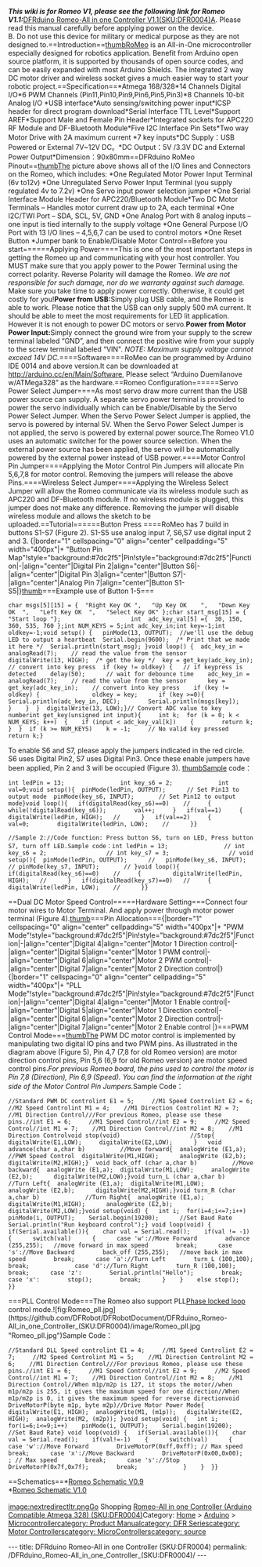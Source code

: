 <p><em><strong>This wiki is for Romeo V1, please see the following link for Romeo V1.1:</strong></em><a href="DFRduino_Romeo-All_in_one_Controller_V1.1(SKU:DFR0004)" title="wikilink">DFRduino Romeo-All in one Controller V1.1(SKU:DFR0004)A</a>. Please read this manual carefully before applying power on the device.<br />B. Do not use this device for military or medical purpose as they are not designed to.==Introduction==<a href="image:DFRduino_RoMeo1.png" title="wikilink">thumbRoMeo</a> is an All-in-One microcontroller especially designed for robotics application. Benefit from Arduino open source platform, it is supported by thousands of open source codes, and can be easily expanded with most Arduino Shields. The integrated 2 way DC motor driver and wireless socket gives a much easier way to start your robotic project.==Specification==*Atmega 168/328*14 Channels Digital I/O*6 PWM Channels (Pin11,Pin10,Pin9,Pin6,Pin5,Pin3)*8 Channels 10-bit Analog I/O *USB interface*Auto sensing/switching power input*ICSP header for direct program download*Serial Interface TTL Level*Support AREF*Support Male and Female Pin Header*Integrated sockets for APC220 RF Module and DF-Bluetooth Module*Five I2C Interface Pin Sets*Two way Motor Drive with 2A maximum current *7 key inputs*DC Supply：USB Powered or External 7V~12V DC。*DC Output：5V /3.3V DC and External Power Output*Dimension：90x80mm==DFRduino RoMeo Pinout==<a href="image:DFRduino_RoMeo2.png" title="wikilink">thumbThe</a> picture above shows all of the I/O lines and Connectors on the Romeo, which includes: *One Regulated Motor Power Input Terminal (6v to12v) *One Unregulated Servo Power Input Terminal (you supply regulated 4v to 7.2v) *One Servo input power selection jumper *One Serial Interface Module Header for APC220/Bluetooth Module*Two DC Motor Terminals – Handles motor current draw up to 2A, each terminal *One I2C/TWI Port – SDA, SCL, 5V, GND *One Analog Port with 8 analog inputs – one input is tied internally to the supply voltage *One General Purpose I/O Port with 13 I/O lines – 4,5,6,7 can be used to control motors *One Reset Button *Jumper bank to Enable/Disable Motor Control==Before you start======Applying Power====This is one of the most important steps in getting the Romeo up and communicating with your host controller. You MUST make sure that you apply power to the Power Terminal using the correct polarity. Reverse Polarity will damage the Romeo. <em>We are not responsible for such damage, nor do we warranty against such damage.</em> Make sure you take time to apply power correctly. Otherwise, it could get costly for you!<strong>Power from USB:</strong>Simply plug USB cable, and the Romeo is able to work. Please notice that the USB can only supply 500 mA current. It should be able to meet the most requirements for LED lit application. However it is not enough to power DC motors or servo.<strong>Power from Motor Power Input:</strong>Simply connect the ground wire from your supply to the screw terminal labeled “GND”, and then connect the positive wire from your supply to the screw terminal labeled “VIN&quot;. <em>NOTE: Maximum supply voltage cannot exceed 14V DC.</em>====Software====RoMeo can be programmed by Arduino IDE 0014 and above version.It can be downloaded at <a href="http://arduino.cc/en/Main/Software">http://arduino.cc/en/Main/Software</a>, Please select “Arduino Duemilanove w/ATMega328” as the hardware.==Romeo Configuration======Servo Power Select Jumper====As most servo draw more current than the USB power source can supply. A separate servo power terminal is provided to power the servo individually which can be Enable/Disable by the Servo Power Select Jumper. When the Servo Power Select Jumper is applied, the servo is powered by internal 5V. When the Servo Power Select Jumper is not applied, the servo is powered by external power source.The Romeo V1.0 uses an automatic switcher for the power source selection. When the external power source has been applied, the servo will be automatically powered by the external power instead of USB power.====Motor Control Pin Jumper====Applying the Motor Control Pin Jumpers will allocate Pin 5,6,7,8 for motor control. Removing the jumpers will release the above Pins.====Wireless Select Jumper====Applying the Wireless Select Jumper will allow the Romeo communicate via its wireless module such as APC220 and DF-Bluetooth module. If no wireless module is plugged, this jumper does not make any difference. Removing the jumper will disable wireless module and allows the sketch to be uploaded.==Tutorial======Button Press ====RoMeo has 7 build in buttons S1-S7 (Figure 2). S1-S5 use analog input 7, S6,S7 use digital input 2 and 3. {|border=&quot;1&quot; cellspacing=&quot;0&quot; align=&quot;center&quot; cellpadding=&quot;5&quot; width=&quot;400px&quot;|+ &quot;Button Pin Map&quot;!style=&quot;background:#7dc2f5&quot;|Pin!style=&quot;background:#7dc2f5&quot;|Function|-|align=&quot;center&quot;|Digital Pin 2|align=&quot;center&quot;|Button S6|-|align=&quot;center&quot;|Digital Pin 3|align=&quot;center&quot;|Button S7|-|align=&quot;center&quot;|Analog Pin 7|align=&quot;center&quot;|Button S1-S5|}<a href="image:DFRduino_RoMeo3.png" title="wikilink">thumb</a>===Example use of Button 1-5===</p>
<pre class="sourceCode cpp"><code class="sourceCode cpp"><span class="dt">char</span> msgs[<span class="dv">5</span>][<span class="dv">15</span>] = {  <span class="st">&quot;Right Key OK &quot;</span>,   <span class="st">&quot;Up Key OK    &quot;</span>,   <span class="st">&quot;Down Key OK  &quot;</span>,   <span class="st">&quot;Left Key OK  &quot;</span>,   <span class="st">&quot;Select Key OK&quot;</span> };<span class="dt">char</span> start_msg[<span class="dv">15</span>] = {  <span class="st">&quot;Start loop &quot;</span>};                    <span class="dt">int</span>  adc_key_val[<span class="dv">5</span>] ={  <span class="dv">30</span>, <span class="dv">150</span>, <span class="dv">360</span>, <span class="dv">535</span>, <span class="dv">760</span> };<span class="dt">int</span> NUM_KEYS = <span class="dv">5</span>;<span class="dt">int</span> adc_key_in;<span class="dt">int</span> key=-<span class="dv">1</span>;<span class="dt">int</span> oldkey=-<span class="dv">1</span>;<span class="dt">void</span> setup() {   pinMode(<span class="dv">13</span>, OUTPUT);  <span class="co">//we&#39;ll use the debug LED to output a heartbeat  Serial.begin(9600);  /* Print that we made it here */  Serial.println(start_msg); }void loop() {  adc_key_in = analogRead(7);    // read the value from the sensor    digitalWrite(13, HIGH);  /* get the key */  key = get_key(adc_key_in);    // convert into key press  if (key != oldkey) {   // if keypress is detected    delay(50);      // wait for debounce time    adc_key_in = analogRead(7);    // read the value from the sensor      key = get_key(adc_key_in);    // convert into key press    if (key != oldkey) {               oldkey = key;      if (key &gt;=0){        Serial.println(adc_key_in, DEC);        Serial.println(msgs[key]);      }    }  }  digitalWrite(13, LOW);}// Convert ADC value to key numberint get_key(unsigned int input){     int k;  for (k = 0; k &lt; NUM_KEYS; k++)  {    if (input &lt; adc_key_val[k])    {        return k;      }  }  if (k &gt;= NUM_KEYS)    k = -1;     // No valid key pressed  return k;}</span></code></pre>
<p>To enable S6 and S7, please apply the jumpers indicated in the red circle. S6 uses Digital Pin2, S7 uses Digital Pin3. Once these enable jumpers have been applied, Pin 2 and 3 will be occupied (Figure 3). <a href="image:DFRduino_RoMeo4.png" title="wikilink">thumbSample</a> code：</p>
<pre class="sourceCode cpp"><code class="sourceCode cpp"><span class="dt">int</span> ledPin = <span class="dv">13</span>;                <span class="dt">int</span> key_s6 = <span class="dv">2</span>;             <span class="dt">int</span> val=<span class="dv">0</span>;<span class="dt">void</span> setup(){  pinMode(ledPin, OUTPUT);      <span class="co">// Set Pin13 to output mode  pinMode(key_s6, INPUT);       // Set Pin12 to output mode}void loop(){   if(digitalRead(key_s6)==0)    //     {        while(!digitalRead(key_s6));        val++;     }   if(val==1)     { digitalWrite(ledPin, HIGH);   //      }   if(val==2)     {        val=0;        digitalWrite(ledPin, LOW);    //      }}</span></code></pre>
<pre class="sourceCode cpp"><code class="sourceCode cpp"><span class="co">//Sample 2://Code function: Press button S6, turn on LED, Press button S7, turn off LED.Sample code：int ledPin = 13;                // int key_s6 = 2;                 // int key_s7 = 3;                 // void setup(){  pinMode(ledPin, OUTPUT);      //   pinMode(key_s6, INPUT);       // pinMode(key_s7, INPUT);       // }void loop(){   if(digitalRead(key_s6)==0)    //     {         digitalWrite(ledPin, HIGH);   //      }   if(digitalRead(key_s7)==0)   //     {         digitalWrite(ledPin, LOW);    //      }}</span></code></pre>
<p>==Dual DC Motor Speed Control=====Hardware Setting===Connect four motor wires to Motor Terminal. And apply power through motor power terminal (Figure 4).<a href="image:DFRduino_RoMeo5.png" title="wikilink">thumb</a>===Pin Allocation==={|border=&quot;1&quot; cellspacing=&quot;0&quot; align=&quot;center&quot; cellpadding=&quot;5&quot; width=&quot;400px&quot;|+ &quot;PWM Mode&quot;!style=&quot;background:#7dc2f5&quot;|Pin!style=&quot;background:#7dc2f5&quot;|Function|-|align=&quot;center&quot;|Digital 4|align=&quot;center&quot;|Motor 1 Direction control|-|align=&quot;center&quot;|Digital 5|align=&quot;center&quot;|Motor 1 PWM control|-|align=&quot;center&quot;|Digital 6|align=&quot;center&quot;|Motor 2 PWM control|-|align=&quot;center&quot;|Digital 7|align=&quot;center&quot;|Motor 2 Direction control|}<br />{|border=&quot;1&quot; cellspacing=&quot;0&quot; align=&quot;center&quot; cellpadding=&quot;5&quot; width=&quot;400px&quot;|+ &quot;PLL Mode&quot;!style=&quot;background:#7dc2f5&quot;|Pin!style=&quot;background:#7dc2f5&quot;|Function|-|align=&quot;center&quot;|Digital 4|align=&quot;center&quot;|Motor 1 Enable control|-|align=&quot;center&quot;|Digital 5|align=&quot;center&quot;|Motor 1 Direction control|-|align=&quot;center&quot;|Digital 6|align=&quot;center&quot;|Motor 2 Direction control|-|align=&quot;center&quot;|Digital 7|align=&quot;center&quot;|Motor 2 Enable control |}===PWM Control Mode===<a href="image:DFRduino_RoMeo6.png" title="wikilink">thumbThe</a> PWM DC motor control is implemented by manipulating two digital IO pins and two PWM pins. As illustrated in the diagram above (Figure 5), Pin 4,7 (7,8 for old Romeo version) are motor direction control pins, Pin 5,6 (6,9 for old Romeo version) are motor speed control pins.<em>For previous Romeo board, the pins used to control the motor is Pin 7,8 (Direction), Pin 6,9 (Speed). You can find the information at the right side of the Motor Control Pin Jumpers.</em>Sample Code：</p>
<pre class="sourceCode cpp"><code class="sourceCode cpp"><span class="co">//Standard PWM DC controlint E1 = 5;     //M1 Speed Controlint E2 = 6;     //M2 Speed Controlint M1 = 4;    //M1 Direction Controlint M2 = 7;    //M1 Direction Control///For previous Romeo, please use these pins.//int E1 = 6;     //M1 Speed Control//int E2 = 9;     //M2 Speed Control//int M1 = 7;    //M1 Direction Control//int M2 = 8;    //M1 Direction Controlvoid stop(void)                    //Stop{  digitalWrite(E1,LOW);     digitalWrite(E2,LOW);      }   void advance(char a,char b)          //Move forward{  analogWrite (E1,a);      //PWM Speed Control  digitalWrite(M1,HIGH);      analogWrite (E2,b);      digitalWrite(M2,HIGH);}  void back_off (char a,char b)          //Move backward{  analogWrite (E1,a);  digitalWrite(M1,LOW);     analogWrite (E2,b);      digitalWrite(M2,LOW);}void turn_L (char a,char b)             //Turn Left{  analogWrite (E1,a);  digitalWrite(M1,LOW);      analogWrite (E2,b);      digitalWrite(M2,HIGH);}void turn_R (char a,char b)             //Turn Right{  analogWrite (E1,a);  digitalWrite(M1,HIGH);      analogWrite (E2,b);      digitalWrite(M2,LOW);}void setup(void) {   int i;  for(i=4;i&lt;=7;i++)    pinMode(i, OUTPUT);    Serial.begin(19200);      //Set Baud Rate  Serial.println(&quot;Run keyboard control&quot;);} void loop(void) {  if(Serial.available()){    char val = Serial.read();    if(val != -1)    {      switch(val)      {      case &#39;w&#39;://Move Forward        advance (255,255);   //move forward in max speed        break;      case &#39;s&#39;://Move Backward        back_off (255,255);   //move back in max speed        break;      case &#39;a&#39;://Turn Left        turn_L (100,100);        break;             case &#39;d&#39;://Turn Right        turn_R (100,100);        break;      case &#39;z&#39;:        Serial.println(&quot;Hello&quot;);        break;      case &#39;x&#39;:        stop();        break;      }    }    else stop();    }}</span></code></pre>
<p>===PLL Control Mode===The Romeo also support PLL<a href="Phase_locked_loop" title="wikilink">Phase locked loop</a> control mode.![fig:Romeo_pll.jpg](https://github.com/DFRobot/DFRobotDocument/DFRduino_Romeo-All_in_one_Controller_(SKU:DFR0004)/image/Romeo_pll.jpg  "Romeo_pll.jpg")Sample Code：</p>
<pre class="sourceCode cpp"><code class="sourceCode cpp"><span class="co">//Standard DLL Speed controlint E1 = 4;     //M1 Speed Controlint E2 = 7;     //M2 Speed Controlint M1 = 5;    //M1 Direction Controlint M2 = 6;    //M1 Direction Control///For previous Romeo, please use these pins.//int E1 = 6;     //M1 Speed Control//int E2 = 9;     //M2 Speed Control//int M1 = 7;    //M1 Direction Control//int M2 = 8;    //M1 Direction Control//When m1p/m2p is 127, it stops the motor//when m1p/m2p is 255, it gives the maximum speed for one direction//When m1p/m2p is 0, it gives the maximum speed for reverse directionvoid DriveMotorP(byte m1p, byte m2p)//Drive Motor Power Mode{  digitalWrite(E1, HIGH);  analogWrite(M1, (m1p));   digitalWrite(E2, HIGH);  analogWrite(M2, (m2p)); }void setup(void) {   int i;  for(i=6;i&lt;=9;i++)    pinMode(i, OUTPUT);    Serial.begin(19200);      //Set Baud Rate} void loop(void) {   if(Serial.available()){    char val = Serial.read();    if(val!=-1)    {      switch(val)      {      case &#39;w&#39;://Move Forward        DriveMotorP(0xff,0xff); // Max speed        break;      case &#39;x&#39;://Move Backward        DriveMotorP(0x00,0x00);        ; // Max speed        break;      case &#39;s&#39;://Stop        DriveMotorP(0x7f,0x7f);        break;             }    }  }}</span></code></pre>
<p>==Schematics==*<a href="http://www.dfrobot.com/wiki/images/a/a0/RoMeo_Schematic.png">Romeo Schematic V0.9</a><br />*<a href="http://www.dfrobot.com/image/data/DFR0004/RoMeo_Schematic_V1.pdf">Romeo Schematic V1.0</a><br /><br /><a href="image:nextredirectltr.png" title="wikilink">image:nextredirectltr.pngGo</a> Shopping <a href="https://www.dfrobot.com/product-56.html">Romeo-All in one Controller (Arduino Compatible Atmega 328) (SKU:DFR0004)</a>Category: <a href="https://www.dfrobot.com/">Home</a> &gt; <a href="https://www.dfrobot.com/category-35.html">Arduino</a> &gt; <a href="https://www.dfrobot.com/category-104.html">Microcontroller</a><a href="category:_Product_Manual" title="wikilink">category: Product Manual</a><a href="category:_DFR_Series" title="wikilink">category: DFR Series</a><a href="category:_Motor_Controllers" title="wikilink">category: Motor Controllers</a><a href="category:_MicroControllers" title="wikilink">category: MicroControllers</a><a href="category:_source" title="wikilink">category: source</a></p>---
title: DFRduino Romeo-All in one Controller (SKU:DFR0004)
permalink: /DFRduino_Romeo-All_in_one_Controller_(SKU:DFR0004)/
---

